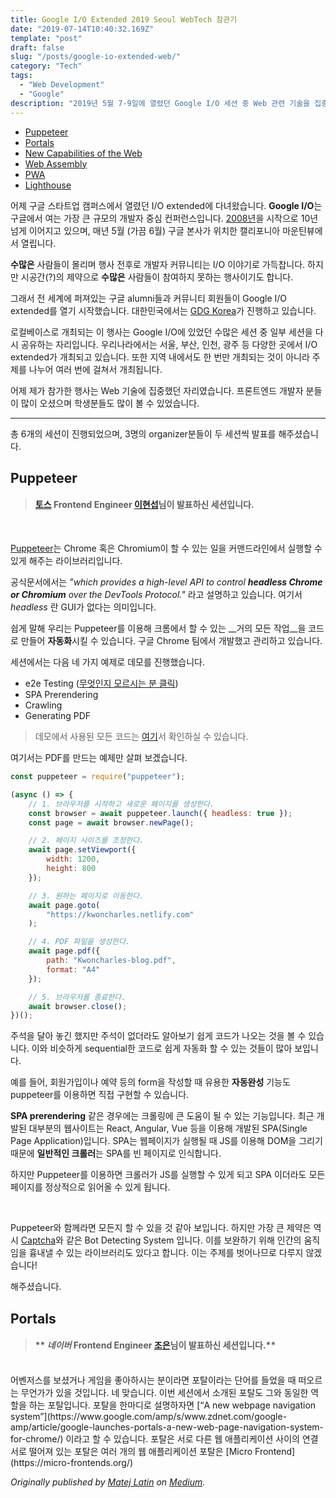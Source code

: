 ```yaml
---
title: Google I/O Extended 2019 Seoul WebTech 참관기
date: "2019-07-14T10:40:32.169Z"
template: "post"
draft: false
slug: "/posts/google-io-extended-web/"
category: "Tech"
tags:
  - "Web Development"
  - "Google"
description: "2019년 5월 7-9일에 열렸던 Google I/O 세션 중 Web 관련 기술을 집중 조명해 공유하는 자리를 가졌습니다."
---
```


- [Puppeteer](#puppeteer)
- [Portals](#the-digital-age)
- [New Capabilities of the Web](#loss-of-humanity-through-transitions)
- [Web Assembly](#chasing-perfection)
- [PWA](#chasing-perfection)
- [Lighthouse](#chasing-perfection)

어제 구글 스타트업 캠퍼스에서 열렸던 I/O extended에 다녀왔습니다. **Google I/O**는 구글에서 여는 가장 큰 규모의 개발자 중심 컨퍼런스입니다. [2008년](https://sites.google.com/site/io/)을 시작으로 10년 넘게 이어지고 있으며, 매년 5월 (가끔 6월) 구글 본사가 위치한 캘리포니아 마운틴뷰에서 열립니다.

**수많은** 사람들이 몰리며 행사 전후로 개발자 커뮤니티는 I/O 이야기로 가득찹니다. 하지만 시공간(?)의 제약으로 **수많은** 사람들이 참여하지 못하는 행사이기도 합니다. 

그래서 전 세계에 퍼져있는 구글 alumni들과 커뮤니티 회원들이 Google I/O extended를 열기 시작했습니다. 대한민국에서는 [GDG Korea](https://www.meetup.com/ko-KR/GDG-Seoul/)가 진행하고 있습니다.

로컬베이스로 개최되는 이 행사는 Google I/O에 있었던 수많은 세션 중 일부 세션을 다시 공유하는 자리입니다. 우리나라에서는 서울, 부산, 인천, 광주 등 다양한 곳에서 I/O extended가 개최되고 있습니다. 또한 지역 내에서도 한 번만 개최되는 것이 아니라 주제를 나누어 여러 번에 걸쳐서 개최됩니다.

어제 제가 참가한 행사는 Web 기술에 집중했던 자리였습니다. 프론트엔드 개발자 분들이 많이 오셨으며 학생분들도 많이 볼 수 있었습니다.

----

총 6개의 세션이 진행되었으며, 3명의 organizer분들이 두 세션씩 발표를 해주셨습니다. 

## Puppeteer

> #### **[토스](http://toss.im) Frontend Engineer [이현섭](https://hyunseob.github.io/)님이 발표하신 세션입니다.**
<br>

[Puppeteer](https://pptr.dev/)는 Chrome 혹은 Chromium이 할 수 있는 일을 커맨드라인에서 실행할 수 있게 해주는 라이브러리입니다. 

공식문서에서는 *"which provides a high-level API to control **headless Chrome or Chromium** over the DevTools Protocol."* 라고 설명하고 있습니다. 여기서 *headless* 란 GUI가 없다는 의미입니다.

쉽게 말해 우리는 Puppeteer를 이용해 크롬에서 할 수 있는 __거의 모든 작업__을 코드로 만들어 **자동화**시킬 수 있습니다. 구글 Chrome 팀에서 개발했고 관리하고 있습니다.

세션에서는 다음 네 가지 예제로 데모를 진행했습니다. 

* e2e Testing ([무엇인지 모르시는 분 클릭](https://ropig.com/blog/end-end-tests-dont-suck-puppeteer/))
* SPA Prerendering
* Crawling
* Generating PDF

> 데모에서 사용된 모든 코드는 [여기](https://github.com/HyunSeob/puppeteer-getting-started)서 확인하실 수 있습니다.
>

여기서는 PDF를 만드는 예제만 살펴 보겠습니다.

``` js
const puppeteer = require("puppeteer");

(async () => {
	// 1. 브라우저를 시작하고 새로운 페이지를 생성한다.
	const browser = await puppeteer.launch({ headless: true });
	const page = await browser.newPage();

	// 2. 페이지 사이즈를 조정한다.
	await page.setViewport({
		width: 1200,
		height: 800
	});

	// 3. 원하는 페이지로 이동한다.
	await page.goto(
		"https://kwoncharles.netlify.com"
	);

	// 4. PDF 파일을 생성한다.
	await page.pdf({
		path: "Kwoncharles-blog.pdf",
		format: "A4"
	});

	// 5. 브라우저를 종료한다.
	await browser.close();
})();
```

주석을 달아 놓긴 했지만 주석이 없더라도 알아보기 쉽게 코드가 나오는 것을 볼 수 있습니다. 이와 비슷하게 sequential한 코드로 쉽게 자동화 할 수 있는 것들이 많아 보입니다.

예를 들어, 회원가입이나 예약 등의 form을 작성할 때 유용한 **자동완성** 기능도 puppeteer를 이용하면 직접 구현할 수 있습니다. 
<br>

**SPA prerendering** 같은 경우에는 크롤링에 큰 도움이 될 수 있는 기능입니다. 최근 개발된 대부분의 웹사이트는 React, Angular, Vue 등을 이용해 개발된 SPA(Single Page Application)입니다. SPA는 웹페이지가 실행될 때 JS를 이용해 DOM을 그리기 때문에 **일반적인 크롤러**는 SPA를 빈 페이지로 인식합니다.

하지만 Puppeteer를 이용하면 크롤러가 JS를 실행할 수 있게 되고 SPA 이더라도 모든 페이지를 정상적으로 읽어올 수 있게 됩니다.

<br>

Puppeteer와 함께라면 모든지 할 수 있을 것 같아 보입니다. 하지만 가장 큰 제약은 역시 [Captcha](https://www.pandasecurity.com/mediacenter/panda-security/what-is-captcha/)와 같은 Bot Detecting System 입니다. 이를 보완하기 위해 인간의 움직임을 흉내낼 수 있는 라이브러리도 있다고 합니다. 이는 주제를 벗어나므로 다루지 않겠습니다!

해주셨습니다. 

## Portals

> #### ** *네이버* Frontend Engineer [조은](https://brunch.co.kr/@techhtml)님이 발표하신 세션입니다.**
<br>
어벤저스를 보셨거나 게임을 좋아하시는 분이라면 포탈이라는 단어를 들었을 때 떠오르는 무언가가 있을 것입니다. 네 맞습니다. 이번 세션에서 소개된 포탈도 그와 동일한 역할을 하는 포탈입니다. 
포탈을 한마디로 설명하자면 [“A new webpage navigation system”](https://www.google.com/amp/s/www.zdnet.com/google-amp/article/google-launches-portals-a-new-web-page-navigation-system-for-chrome/) 이라고 할 수 있습니다. 
포탈은 서로 다른 웹 애플리케이션 사이의 연결
서로 떨어져 있는 
포탈은 여러 개의 웹 애플리케이션
포탈은 [Micro Frontend](https://micro-frontends.org/) 

*Originally published by [Matej Latin](http://matejlatin.co.uk/) on [Medium](https://medium.com/design-notes/humane-typography-in-the-digital-age-9bd5c16199bd?ref=webdesignernews.com#.lygo82z0x).*
